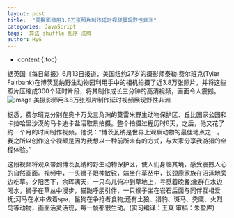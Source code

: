 ```yaml
---
layout: post
title:  "美摄影师用3.8万张照片制作延时视频展现野性非洲"
categories: JavaScript
tags:  算法 shuffle 乱序 洗牌
author: HyG
---
```


* content
{:toc}

据英国《每日邮报》6月13日报道，美国纽约27岁的摄影师泰勒·费尔班克(Tyler Fairbank)在博茨瓦纳野生动物园利用手中的相机拍摄了近3.8万张照片，并将这些照片压缩成300个延时片段，将其制作成长三分钟的高清视频，画面令人震撼。
![image](https://github.com/lanhua123/lanhua123.github.io/raw/master/5.jpg)
美摄影师用3.8万张照片制作延时视频展现野性非洲

据悉，费尔班克分别在奥卡万戈三角洲的莫雷米野生动物保护区、丘比国家公园和卡拉哈里沙漠的马卡迪卡盐沼取景拍摄。整个拍摄过程历时8天，之后，他又花了约一个月的时间制作视频。他说：“博茨瓦纳是世界上观察动物的最佳地点之一。我之所以创作这个视频是因为我想以一种前所未有的方式，与大家分享我游猎的全程体验。”

这段视频将观众带到博茨瓦纳的野生动物保护区，使人们身临其境，感受震撼人心的自然画面。视频中，一头狮子眼神敏锐，端坐在草丛中，长颈鹿家族在沼泽地旁边吃草。夕阳西下，余晖满天，一只鸟儿俯冲到草地上，寻觅着晚餐;象群在水边喝水，狮子在草丛中漫步，猫鼬呼朋引伴，一只猴子坐在岩石后面与同伴互相爱抚;河马在水中做着spa，鬣狗在争抢者食物;还有土狼、猎豹、斑马、秃鹰、火烈鸟等动物，画面活灵活现，每一帧都很生动。(实习编译：王爽 审稿：朱盈库)

